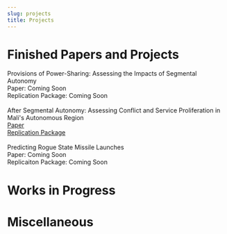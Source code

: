 ```yaml
---
slug: projects
title: Projects
---
```


# Finished Papers and Projects
Provisions of Power-Sharing: Assessing the Impacts of Segmental Autonomy \
Paper: Coming Soon\
Replication Package: Coming Soon \
\
After Segmental Autonomy: Assessing Conflict and Service Proliferation in Mali's Autonomous Region \
[Paper](https://github.com/tjbrailey/RegionalAutonomyGIS/blob/master/paper/reg_aut_mali.pdf) \
[Replication Package](https://github.com/tjbrailey/RegionalAutonomyGIS) \
\
Predicting Rogue State Missile Launches \
Paper: Coming Soon \
Replicaiton Package: Coming Soon

# Works in Progress

# Miscellaneous